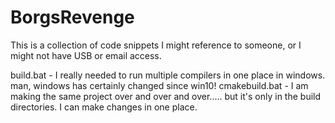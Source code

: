 # BorgsRevenge
This is a collection of code snippets I might reference to someone, or I might not  have USB or email access.

build.bat - I really needed to run multiple compilers in one place in windows. man, windows has certainly changed since win10!
cmakebuild.bat - I am making the same project over and over and over..... but it's only in the build directories. I can make changes in one place.


